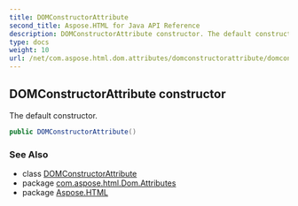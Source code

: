 ```yaml
---
title: DOMConstructorAttribute
second_title: Aspose.HTML for Java API Reference
description: DOMConstructorAttribute constructor. The default constructor
type: docs
weight: 10
url: /net/com.aspose.html.dom.attributes/domconstructorattribute/domconstructorattribute/
---
```

## DOMConstructorAttribute constructor

The default constructor.

```java
public DOMConstructorAttribute()
```

### See Also

* class [DOMConstructorAttribute](../)
* package [com.aspose.html.Dom.Attributes](../../domconstructorattribute/)
* package [Aspose.HTML](../../../)

